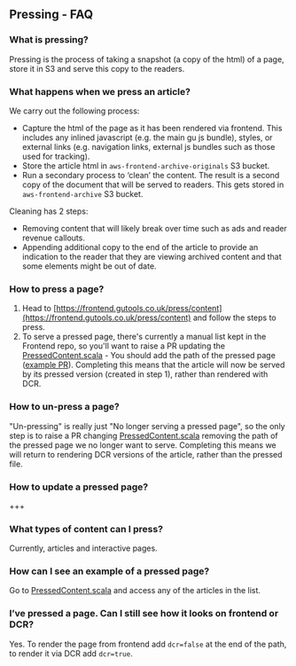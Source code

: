 ## Pressing - FAQ

### What is pressing?
Pressing is the process of taking a snapshot (a copy of the html) of a page, store it in S3 and serve this copy to the readers.

### What happens when we press an article?
We carry out the following process:
- Capture the html of the page as it has been rendered via frontend. This includes any inlined javascript (e.g. the main gu js bundle), styles, or external links (e.g. navigation links, external js bundles such as those used for tracking).
- Store the article html in `aws-frontend-archive-originals` S3 bucket.
- Run a secondary process to ‘clean’ the content. The result is a second copy of the document that will be served to readers. This gets stored in `aws-frontend-archive` S3 bucket.

Cleaning has 2 steps:
- Removing content that will likely break over time such as ads and reader revenue callouts.
- Appending additional copy to the end of the article to provide an indication to the reader that they are viewing archived content and that some elements might be out of date.

### How to press a page?
1. Head to [https://frontend.gutools.co.uk/press/content](https://frontend.gutools.co.uk/press/content) and follow the steps to press.
2. To serve a pressed page, there's currently a manual list kept in the Frontend repo, so you'll want to raise a PR updating the [PressedContent.scala](https://github.com/guardian/frontend/blob/main/common/app/services/dotcomrendering/PressedContent.scala) - You should add the path of the pressed page ([example PR](https://github.com/guardian/frontend/pull/24422)).
Completing this means that the article will now be served by its pressed version (created in step 1), rather than rendered with DCR.

### How to un-press a page?
"Un-pressing" is really just "No longer serving a pressed page", so the only step is to raise a PR changing [PressedContent.scala](https://github.com/guardian/frontend/blob/main/common/app/services/dotcomrendering/PressedContent.scala) removing the path of the pressed page we no longer want to serve.
Completing this means we will return to rendering DCR versions of the article, rather than the pressed file.

### How to update a pressed page?
+++

### What types of content can I press?
Currently, articles and interactive pages.

### How can I see an example of a pressed page?
Go to [PressedContent.scala](https://github.com/guardian/frontend/blob/main/common/app/services/dotcomrendering/PressedContent.scala) and access any of the articles in the list.

### I’ve pressed a page. Can I still see how it looks on frontend or DCR?
Yes. To render the page from frontend add `dcr=false` at the end of the path, to render it via DCR add `dcr=true`.

